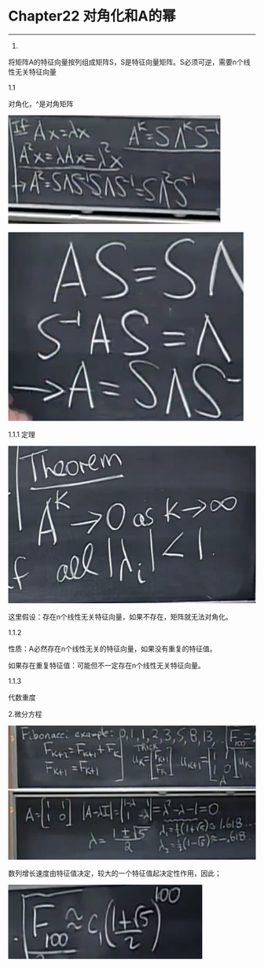 # Chapter22 对角化和A的幂

---

1.

将矩阵A的特征向量按列组成矩阵S，S是特征向量矩阵。S必须可逆，需要n个线性无关特征向量

1.1

对角化，^是对角矩阵

![](/assets/微信图片_20180204184549.png)

![](/assets/微信图片_20180204184611.png)

1.1.1  定理

![](/assets/微信图片_20180204184658.png)

这里假设：存在n个线性无关特征向量，如果不存在，矩阵就无法对角化。

1.1.2

性质：A必然存在n个线性无关的特征向量，如果没有重复的特征值。

如果存在重复特征值：可能但不一定存在n个线性无关特征向量。

1.1.3

代数重度



2.微分方程

![](/assets/微信图片_20180204184701.png)![](/assets/微信图片_20180204184703.png)

数列增长速度由特征值决定，较大的一个特征值起决定性作用，因此；

![](/assets/微信图片_20180204184705.png)



